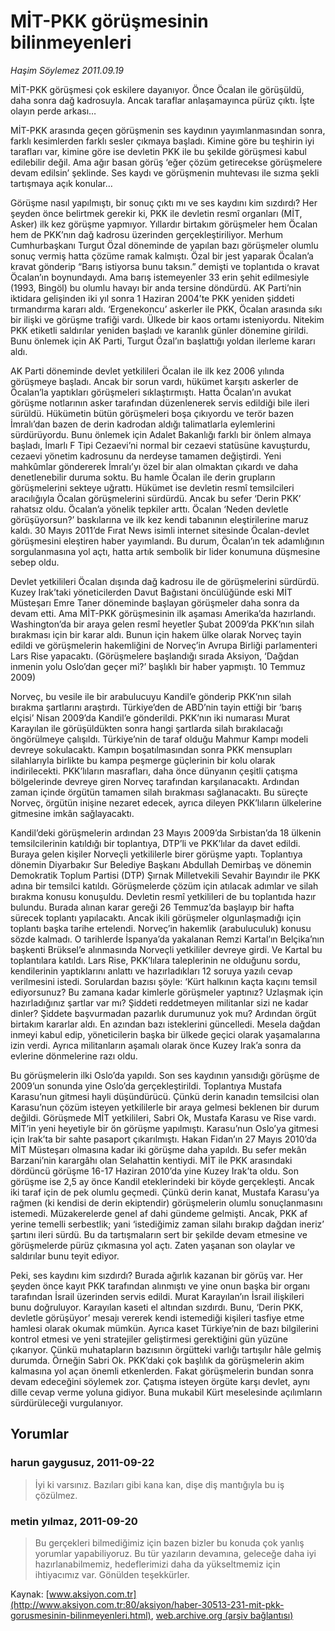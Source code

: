 # MİT-PKK görüşmesinin bilinmeyenleri

*Haşim Söylemez 2011.09.19*

<font class="agenda2NewsSpot">
 MİT-PKK görüşmesi çok eskilere dayanıyor. Önce Öcalan ile görüşüldü,  daha sonra dağ kadrosuyla. Ancak taraflar anlaşamayınca pürüz çıktı.  İşte olayın perde arkası…
</font>
<font class="newsDetail">
 <p>
  MİT-PKK arasında geçen görüşmenin ses kaydının yayımlanmasından sonra, farklı kesimlerden farklı sesler çıkmaya başladı. Kimine göre bu teşhirin iyi tarafları var, kimine göre ise devletin PKK ile bu şekilde görüşmesi kabul edilebilir değil. Ama ağır basan görüş ‘eğer çözüm getirecekse görüşmelere devam edilsin’ şeklinde. Ses kaydı ve görüşmenin muhtevası ile sızma şekli tartışmaya açık konular…
  <p>
   Görüşme nasıl yapılmıştı, bir sonuç çıktı mı ve ses kaydını kim sızdırdı? Her şeyden önce belirtmek gerekir ki, PKK ile devletin resmî organları (MİT, Asker) ilk kez görüşme yapmıyor. Yıllardır birtakım görüşmeler hem Öcalan hem de PKK’nın dağ kadrosu üzerinden gerçekleştiriliyor. Merhum Cumhurbaşkanı Turgut Özal döneminde de yapılan bazı görüşmeler olumlu sonuç vermiş hatta çözüme ramak kalmıştı. Özal bir jest yaparak Öcalan’a kravat gönderip “Barış istiyorsa bunu taksın.” demişti ve toplantıda o kravat Öcalan’ın boynundaydı. Ama barış istemeyenler 33 erin şehit edilmesiyle (1993, Bingöl) bu olumlu havayı bir anda tersine döndürdü. AK Parti’nin iktidara gelişinden iki yıl sonra 1 Haziran 2004’te PKK yeniden şiddeti tırmandırma kararı aldı. ‘Ergenekoncu’ askerler ile PKK, Öcalan arasında sıkı bir ilişki ve görüşme trafiği vardı. Ülkede bir kaos ortamı isteniyordu. Nitekim PKK etiketli saldırılar yeniden başladı ve karanlık günler dönemine girildi. Bunu önlemek için AK Parti, Turgut Özal’ın başlattığı yoldan ilerleme kararı aldı.
   <p>
    AK Parti döneminde devlet yetkilileri Öcalan ile ilk kez 2006 yılında görüşmeye başladı. Ancak bir sorun vardı, hükümet karşıtı askerler de Öcalan’la yaptıkları görüşmeleri sıklaştırmıştı. Hatta Öcalan’ın avukat görüşme notlarının asker tarafından düzenlenerek servis edildiği bile ileri sürüldü. Hükümetin bütün görüşmeleri boşa çıkıyordu ve terör bazen İmralı’dan bazen de derin kadrodan aldığı talimatlarla eylemlerini sürdürüyordu. Bunu önlemek için Adalet Bakanlığı farklı bir önlem almaya başladı, İmarlı F Tipi Cezaevi’ni normal bir cezaevi statüsüne kavuşturdu, cezaevi yönetim kadrosunu da nerdeyse tamamen değiştirdi. Yeni mahkûmlar göndererek İmralı’yı özel bir alan olmaktan çıkardı ve daha denetlenebilir duruma soktu. Bu hamle Öcalan ile derin grupların görüşmelerini sekteye uğrattı. Hükümet ise devletin resmî temsilcileri aracılığıyla Öcalan görüşmelerini sürdürdü. Ancak bu sefer ‘Derin PKK’ rahatsız oldu. Öcalan’a yönelik tepkiler arttı. Öcalan ‘Neden devletle görüşüyorsun?’ baskılarına ve ilk kez kendi tabanının eleştirilerine maruz kaldı. 30 Mayıs 2011’de Fırat News isimli internet sitesinde Öcalan-devlet görüşmesini eleştiren haber yayımlandı. Bu durum, Öcalan’ın tek adamlığının sorgulanmasına yol açtı, hatta artık sembolik bir lider konumuna düşmesine sebep oldu.
    <p>
     Devlet yetkilileri Öcalan dışında dağ kadrosu ile de görüşmelerini sürdürdü. Kuzey Irak’taki yöneticilerden Davut Bağıstani öncülüğünde eski MİT Müsteşarı Emre Taner döneminde başlayan görüşmeler daha sonra da devam etti. Ama MİT-PKK görüşmesinin ilk aşaması Amerika’da hazırlandı. Washington’da bir araya gelen resmî heyetler Şubat 2009’da PKK’nın silah bırakması için bir karar aldı. Bunun için hakem ülke olarak Norveç tayin edildi ve görüşmelerin hakemliğini de Norveç’in Avrupa Birliği parlamenteri Lars Rise yapacaktı. (Görüşmelere başlandığı sırada Aksiyon, ‘Dağdan inmenin yolu Oslo’dan geçer mi?’ başlıklı bir haber yapmıştı. 10 Temmuz 2009)
     <p>
      Norveç, bu vesile ile bir arabulucuyu Kandil’e gönderip PKK’nın silah bırakma şartlarını araştırdı. Türkiye’den de ABD’nin tayin ettiği bir ‘barış elçisi’ Nisan 2009’da Kandil’e gönderildi. PKK’nın iki numarası Murat Karayılan ile görüşüldükten sonra hangi şartlarda silah bırakılacağı öngörülmeye çalışıldı. Türkiye’nin de taraf olduğu Mahmur Kampı modeli devreye sokulacaktı. Kampın boşatılmasından sonra PKK mensupları silahlarıyla birlikte bu kampa peşmerge güçlerinin bir kolu olarak indirilecekti. PKK’lıların masrafları, daha önce dünyanın çeşitli çatışma bölgelerinde devreye giren Norveç tarafından karşılanacaktı. Ardından zaman içinde örgütün tamamen silah bırakması sağlanacaktı. Bu süreçte Norveç, örgütün inişine nezaret edecek, ayrıca dileyen PKK’lıların ülkelerine gitmesine imkân sağlayacaktı.
      <p>
       Kandil’deki görüşmelerin ardından 23 Mayıs 2009’da Sırbistan’da 18 ülkenin temsilcilerinin katıldığı bir toplantıya, DTP’li ve PKK’lılar da davet edildi. Buraya gelen kişiler Norveçli yetkililerle birer görüşme yaptı. Toplantıya dönemin Diyarbakır Sur Belediye Başkanı Abdullah Demirbaş ve dönemin Demokratik Toplum Partisi (DTP) Şırnak Milletvekili Sevahir Bayındır ile PKK adına bir temsilci katıldı. Görüşmelerde çözüm için atılacak adımlar ve silah bırakma konusu konuşuldu. Devletin resmî yetkilileri de bu toplantıda hazır bulundu. Burada alınan karar gereği 26 Temmuz’da başlayıp bir hafta sürecek toplantı yapılacaktı. Ancak ikili görüşmeler olgunlaşmadığı için toplantı başka tarihe ertelendi. Norveç’in hakemlik (arabuluculuk) konusu sözde kalmadı. O tarihlerde İspanya’da yakalanan Remzi Kartal’ın Belçika’nın başkenti Brüksel’e alınmasında Norveçli yetkililer devreye girdi. Ve Kartal bu toplantılara katıldı. Lars Rise, PKK’lılara taleplerinin ne olduğunu sordu, kendilerinin yaptıklarını anlattı ve hazırladıkları 12 soruya yazılı cevap verilmesini istedi. Sorulardan bazısı şöyle: ‘Kürt halkının kaçta kaçını temsil ediyorsunuz? Bu zamana kadar kimlerle görüşmeler yaptınız? Uzlaşmak için hazırladığınız şartlar var mı? Şiddeti reddetmeyen militanlar sizi ne kadar dinler? Şiddete başvurmadan pazarlık durumunuz yok mu? Ardından örgüt birtakım kararlar aldı. En azından bazı isteklerini güncelledi. Mesela dağdan inmeyi kabul edip, yöneticilerin başka bir ülkede geçici olarak yaşamalarına izin verdi. Ayrıca militanların aşamalı olarak önce Kuzey Irak’a sonra da evlerine dönmelerine razı oldu.
       <p>
        Bu görüşmelerin ilki Oslo’da yapıldı. Son ses kaydının yansıdığı görüşme de 2009’un sonunda yine Oslo’da gerçekleştirildi. Toplantıya Mustafa Karasu’nun gitmesi hayli düşündürücü. Çünkü derin kanadın temsilcisi olan Karasu’nun çözüm isteyen yetkililerle bir araya gelmesi beklenen bir durum değildi. Görüşmede MİT yetkilileri, Sabri Ok, Mustafa Karasu ve Rise vardı. MİT’in yeni heyetiyle bir ön görüşme yapılmıştı. Karasu’nun Oslo’ya gitmesi için Irak’ta bir sahte pasaport çıkarılmıştı. Hakan Fidan’ın 27 Mayıs 2010’da MİT Müsteşarı olmasına kadar iki görüşme daha yapıldı. Bu sefer mekân Barzani’nin karargâhı olan Selahattin kentiydi. MİT ile PKK arasındaki dördüncü görüşme 16-17 Haziran 2010’da yine Kuzey Irak’ta oldu. Son görüşme ise 2,5 ay önce Kandil eteklerindeki bir köyde gerçekleşti. Ancak iki taraf için de pek olumlu geçmedi. Çünkü derin kanat, Mustafa Karasu’ya rağmen (ki kendisi de derin ekiptendir) görüşmelerin olumlu sonuçlanmasını istemedi. Müzakerelerde genel af dahi gündeme gelmişti. Ancak, PKK af yerine temelli serbestlik; yani ‘istediğimiz zaman silahı bırakıp dağdan ineriz’ şartını ileri sürdü. Bu da tartışmaların sert bir şekilde devam etmesine ve görüşmelerde pürüz çıkmasına yol açtı. Zaten yaşanan son olaylar ve saldırılar bunu teyit ediyor.
        <p>
         Peki, ses kaydını kim sızdırdı? Burada ağırlık kazanan bir görüş var. Her şeyden önce kayıt PKK tarafından alınmıştı ve yine onun başka bir organı tarafından İsrail üzerinden servis edildi. Murat Karayılan’ın İsrail ilişkileri bunu doğruluyor. Karayılan kaseti el altından sızdırdı. Bunu, ‘Derin PKK, devletle görüşüyor’ mesajı vererek kendi istemediği kişileri tasfiye etme hamlesi olarak okumak mümkün. Ayrıca kaset Türkiye’nin de bazı bilgilerini kontrol etmesi ve yeni stratejiler geliştirmesi gerektiğini gün yüzüne çıkarıyor. Çünkü muhatapların bazısının örgütteki varlığı tartışılır hâle gelmiş durumda. Örneğin Sabri Ok. PKK’daki çok başlılık da görüşmelerin akim kalmasına yol açan önemli etkenlerden. Fakat görüşmelerin bundan sonra devam edeceğini söylemek zor. Çatışma isteyen örgüte karşı devlet, aynı dille cevap verme yoluna gidiyor. Buna mukabil Kürt meselesinde açılımların sürdürüleceği vurgulanıyor.
        </p>
       </p>
      </p>
     </p>
    </p>
   </p>
  </p>
 </p>
</font>

## Yorumlar

### harun gaygusuz, 2011-09-22
> İyi ki varsınız. Bazıları gibi kana kan, dişe diş mantığıyla bu iş çözülmez.

### metin yılmaz, 2011-09-20
> Bu gerçekleri bilmediğimiz için bazen bizler bu konuda çok yanlış yorumlar yapabiliyoruz. Bu tür yazıların devamına, geleceğe daha iyi hazırlanabilmemiz, hedeflerimizi daha da yükseltmemiz için ihtiyacımız var. Gönülden teşekkürler.

Kaynak: [www.aksiyon.com.tr](http://www.aksiyon.com.tr:80/aksiyon/haber-30513-231-mit-pkk-gorusmesinin-bilinmeyenleri.html), [web.archive.org (arşiv bağlantısı)](http://web.archive.org/web/20111221072307/http://www.aksiyon.com.tr:80/aksiyon/haber-30513-231-mit-pkk-gorusmesinin-bilinmeyenleri.html)
